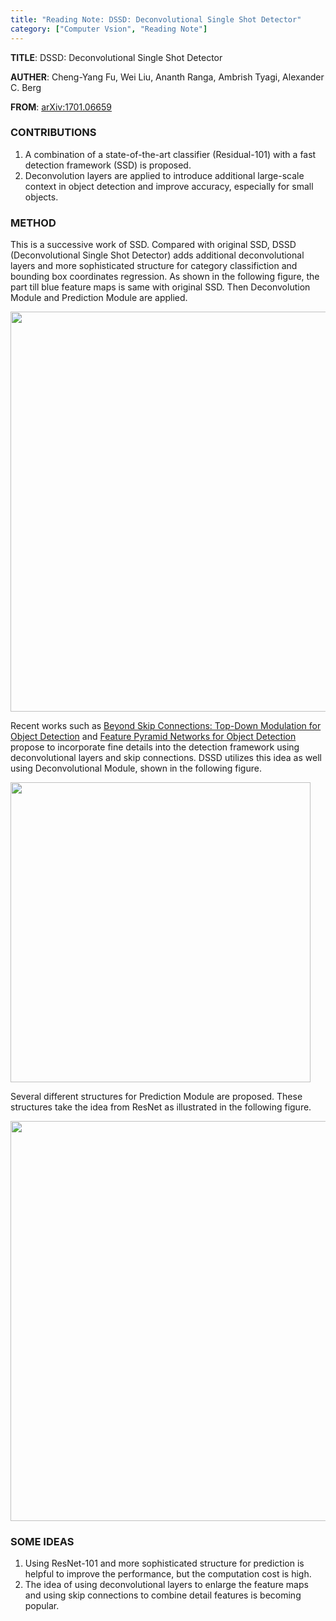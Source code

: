 ```yaml
---
title: "Reading Note: DSSD: Deconvolutional Single Shot Detector"
category: ["Computer Vsion", "Reading Note"]
---
```


**TITLE**: DSSD: Deconvolutional Single Shot Detector

**AUTHER**: Cheng-Yang Fu, Wei Liu, Ananth Ranga, Ambrish Tyagi, Alexander C. Berg

**FROM**: [arXiv:1701.06659](https://arxiv.org/abs/1701.06659)

### CONTRIBUTIONS ###

1. A combination of a state-of-the-art classifier (Residual-101) with a fast detection framework (SSD) is proposed.
2. Deconvolution layers are applied to introduce additional large-scale context in object detection and improve accuracy, especially for small objects.

### METHOD ###

This is a successive work of SSD. Compared with original SSD, DSSD (Deconvolutional Single Shot Detector) adds additional deconvolutional layers and more sophisticated structure for category classifiction and bounding box coordinates regression. As shown in the following figure, the part till blue feature maps is same with original SSD. Then Deconvolution Module and Prediction Module are applied. 

<img class="img-responsive center-block" src="https://raw.githubusercontent.com/joshua19881228/my_blogs/master/Computer_Vision/Reading_Note/figures/DSSD_1.jpg" alt="" width="640"/>

Recent works such as [Beyond Skip Connections: Top-Down Modulation for Object Detection](https://arxiv.org/abs/1612.06851) and [Feature Pyramid Networks for Object Detection](https://arxiv.org/abs/1612.03144) propose to incorporate fine details into the detection framework using deconvolutional layers and skip connections. DSSD utilizes this idea as well using Deconvolutional Module, shown in the following figure.

<img class="img-responsive center-block" src="https://raw.githubusercontent.com/joshua19881228/my_blogs/master/Computer_Vision/Reading_Note/figures/DSSD_3.jpg" alt="" width="480"/>

Several different structures for Prediction Module are proposed. These structures take the idea from ResNet as illustrated in the following figure.

<img class="img-responsive center-block" src="https://raw.githubusercontent.com/joshua19881228/my_blogs/master/Computer_Vision/Reading_Note/figures/DSSD_2.jpg" alt="" width="640"/>

### SOME IDEAS ###

1. Using ResNet-101 and more sophisticated structure for prediction is helpful to improve the performance, but the computation cost is high. 
2. The idea of using deconvolutional layers to enlarge the feature maps and using skip connections to combine detail features is becoming popular.
